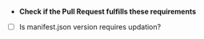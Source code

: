 * **Check if the Pull Request fulfills these requirements**
- [ ] Is manifest.json version requires updation?